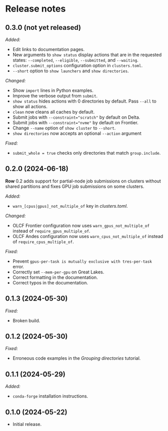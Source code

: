 # Release notes

## 0.3.0 (not yet released)

*Added:*

* Edit links to documentation pages.
* New arguments to `show status` display actions that are in the requested states:
 `--completed`, `--eligible`, `--submitted`, and `--waiting`.
* `cluster.submit_options` configuration option in `clusters.toml`.
* `--short` option to `show launchers` and `show directories`.

*Changed:*

* Show `import` lines in Python examples.
* Improve the verbose output from `submit`.
* `show status` hides actions with 0 directories by default. Pass `--all` to show all
  actions.
* `clean` now cleans all caches by default.
* Submit jobs with `--constraint="scratch"` by default on Delta.
* Submit jobs with `--constraint="nvme"` by default on Frontier.
* Change `--name` option of `show cluster` to `--short`.
* `show directories` now accepts an optional `--action` argument

*Fixed:*

* `submit_whole = true` checks only directories that match `group.include`.

## 0.2.0 (2024-06-18)

**Row** 0.2 adds support for partial-node job submissions on clusters without shared
partitions and fixes GPU job submissions on some clusters.

*Added:*

* `warn_[cpus|gpus]_not_multiple_of` key in *clusters.toml*.

*Changed:*

* OLCF Frontier configuration now uses `warn_gpus_not_multiple_of` instead of `require_gpus_multiple_of`.
* OLCF Andes configuration now uses `warn_cpus_not_multiple_of` instead of `require_cpus_multiple_of`.

*Fixed:*

* Prevent `gpus-per-task is mutually exclusive with tres-per-task` error.
* Correctly set `--mem-per-gpu` on Great Lakes.
* Correct formatting in the documentation.
* Correct typos in the documentation.

## 0.1.3 (2024-05-30)

*Fixed:*

* Broken build.

## 0.1.2 (2024-05-30)

*Fixed:*

* Erroneous code examples in the *Grouping directories* tutorial.

## 0.1.1 (2024-05-29)

*Added:*

* `conda-forge` installation instructions.

## 0.1.0 (2024-05-22)

* Initial release.
